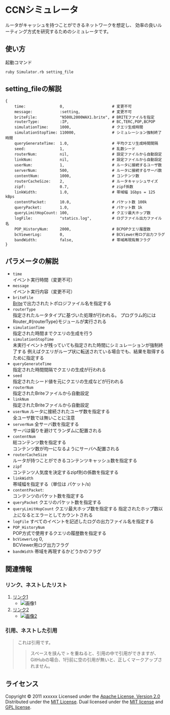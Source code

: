 CCNシミュレータ
======================
ルータがキャッシュを持つことができるネットワークを想定し、
効率の良いルーティング方式を研究するためのシミュレータです。
 
使い方
------
起動コマンド

    ruby Simulator.rb setting_file


setting_fileの解説
------

    {
        time:               0,                     # 変更不可  
        message:            :setting,              # 変更不可  
        briteFile:          "N500L2000WAX1.brite", # BRITEファイルを指定  
        routerType:         :IP,                   # BC,TERC,POP,BCPOP  
        simulationTime:     1000,                  # クエリ生成時間  
        simulationStopTime: 110000,                # シミュレーション強制終了時間  
        queryGenerateTime:  1.0,                   # 平均クエリ生成時間間隔  
        seed:               1,                     # 乱数シード  
        routerNum:          nil,                   # 設定ファイルから自動設定  
        linkNum:            nil,                   # 設定ファイルから自動設定  
        userNum:            1,                     # ルータに接続するユーザ数  
        serverNum:          500,                   # ルータに接続するサーバ数   
        contentNum:         1000,                  # コンテンツ数  
        routerCacheSize:    2,                     # ルータキャッシュサイズ  
        zipf:               0.7,                   # zipf係数  
        linkWidth:          1.0,                   # 帯域幅 1Gbps = 125 kBps  
        contentPacket:      10.0,                  # パケット数 100k  
        queryPacket:        1.0,                   # パケット数 1k  
        queryLimitHopCount: 100,                   # クエリ最大ホップ数  
        logFile:            "statics.log",         # ログファイル出力ファイル名  
        POP_HistoryNum:     2000,                  # BCPOPクエリ履歴数  
        bcViewerLog:        0,                     # BCViewer用ログ出力フラグ  
        bandWidth:          false,                 # 帯域再現有無フラグ  
    }

パラメータの解説
----------------
+    `time`        
     イベント実行時間（変更不可）
+    `message`     
      イベント実行内容（変更不可）
+    `briteFile`  
      [Brite][Brite]で出力されたトポロジファイル名を指定する
+    `routerType`  
     指定されたルータタイプに基づいた処理が行われる。
     プログラム的にはRouter_#{routerType}モジュールが実行される
+    `simulationTime`  
     指定された時間までクエリの生成を行う
+    `simulationStopTime`  
     未実行イベントが残っていても指定された時間にシミュレーションが強制終了する
     例えばクエリがループ状に転送されている場合でも、結果を取得するために指定する
+    `queryGenerateTime`  
     指定された時間間隔でクエリの生成が行われる
+    `seed`  
     指定されたシード値を元にクエリの生成などが行われる
+    `routerNum`  
     指定されたBriteファイルから自動設定         
+    `linkNum`  
     指定されたBriteファイルから自動設定         
+    `userNum`
     ルータに接続されたユーザ数を指定する  
     全ユーザ数では無いことに注意
+    `serverNum`
     全サーバ数を指定する  
     サーバは偏りを避けてランダムに配置される  
+    `contentNum`  
     総コンテンツ数を指定する  
     コンテンツ数が均一になるようにサーバへ配置される  
+    `routerCacheSize`  
     ルータが持つことができるコンテンツキャッシュ数を指定する  
+    `zipf`  
     コンテンツ人気度を決定するzipf則の係数を指定する  
+    `linkWidth`  
     帯域幅を指定する（単位は パケット/s)  
+    `contentPacket`:  
     コンテンツのパケット数を指定する                 
+    `queryPacket`
     クエリのパケット数を指定する
+    `queryLimitHopCount`
     クエリ最大ホップ数を指定する
     指定されたホップ数以上になるとエラーとしてカウントされる     
+    `logFile`
     すべてのイベントを記述したログの出力ファイル名を指定する
+    `POP_HistoryNum`    
     POP方式で使用するクエリの履歴数を指定する                
+    `bcViewerLog`        0,                     
     BCViewer用ログ出力フラグ         
+    `bandWidth`
     帯域を再現するかどうかのフラグ 

関連情報
--------
### リンク、ネストしたリスト
1. [リンク1](http://example.com/ "リンクのタイトル")
    * ![画像1](http://github.com/unicorn.png "画像のタイトル")
2. [リンク2][link]
    - [![画像2][image]](https://github.com/)
 
  [link]: http://example.com/ "インデックス型のリンク"
  [image]: http://github.com/github.png "インデックス型の画像"
 
### 引用、ネストした引用
> これは引用です。
>
> > スペースを挟んで `>` を重ねると、引用の中で引用ができますが、
> > GitHubの場合、1行前に空の引用が無いと、正しくマークアップされません。
 
ライセンス
----------
Copyright &copy; 2011 xxxxxx
Licensed under the [Apache License, Version 2.0][Apache]
Distributed under the [MIT License][mit].
Dual licensed under the [MIT license][MIT] and [GPL license][GPL].
 
[Apache]: http://www.apache.org/licenses/LICENSE-2.0
[MIT]: http://www.opensource.org/licenses/mit-license.php
[GPL]: http://www.gnu.org/licenses/gpl.html
[Brite]: http://www.cs.bu.edu/brite/
